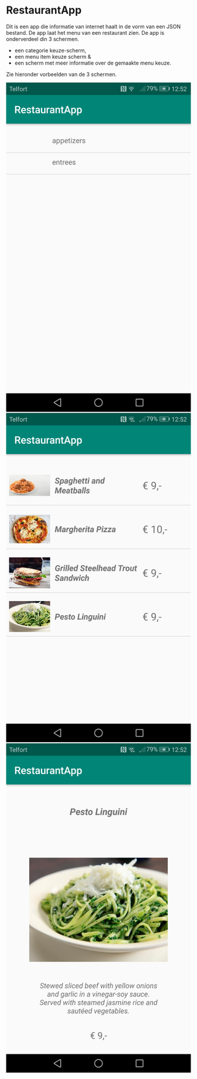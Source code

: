 # RestaurantApp

Dit is een app die informatie van internet haalt in de vorm van een JSON bestand. De app laat het menu van een restaurant zien. 
De app is onderverdeel din 3 schermen.  
- een categorie keuze-scherm,  
- een menu item keuze scherm &  
- een scherm met meer informatie over de gemaakte menu keuze.

Zie hieronder vorbeelden van de 3 schermen.

![alt text](https://github.com/Quint-Langeveld/RestaurantApp/blob/master/doc/Screenshot_20181211-125224.png)
![alt text](https://github.com/Quint-Langeveld/RestaurantApp/blob/master/doc/Screenshot_20181211-125230.png)
![alt text](https://github.com/Quint-Langeveld/RestaurantApp/blob/master/doc/Screenshot_20181211-125248.png)
